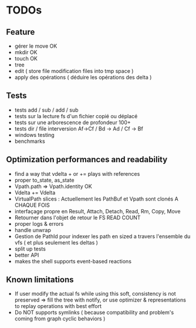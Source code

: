 # TODOs

## Feature

* gérer le move OK
* mkdir OK
* touch OK
* tree
* edit ( store file modification files into tmp space )
* apply des opérations ( déduire les opérations des delta )

## Tests

* tests add / sub / add / sub
* tests sur la lecture fs d'un fichier copié ou déplacé
* tests sur une arborescence de profondeur 100+
* tests dir / file interversion Af->Cf / Bd -> Ad / Cf -> Bf
* windows testing
* benchmarks

## Optimization performances and readability


* find a way that vdelta + or += plays with references
* proper to_state, as_state
* Vpath.path => Vpath.identity OK
* Vdelta += Vdelta
* VirtualPath slices : Actuellement les PathBuf et Vpath sont clonés A CHAQUE FOIS
* interfaçage propre en Result, Attach, Detach, Read, Rm, Copy, Move
* Retourner dans l'objet de retour le FS READ COUNT
* proper logs & errors
* handle unwrap
* Gestion de PathId pour indexer les path en sized a travers l'ensemble du vfs ( et plus seulement les deltas )
* split up tests
* better API
* makes the shell supports event-based reactions


## Known limitations

* If user modify the actual fs while using this soft, consistency is not preserved => fill the tree with notify, or use optimizer & representations to replay operations with best effort
* Do NOT supports symlinks ( because compatibility and problem's coming from graph cyclic behaviors )
